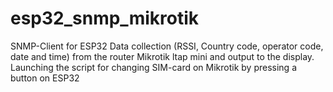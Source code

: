 # esp32_snmp_mikrotik
SNMP-Client for ESP32
Data collection (RSSI, Country code, operator code, date and time) from the router Mikrotik ltap mini and output to the display.
Launching the script for changing SIM-card on Mikrotik by pressing a button on ESP32
